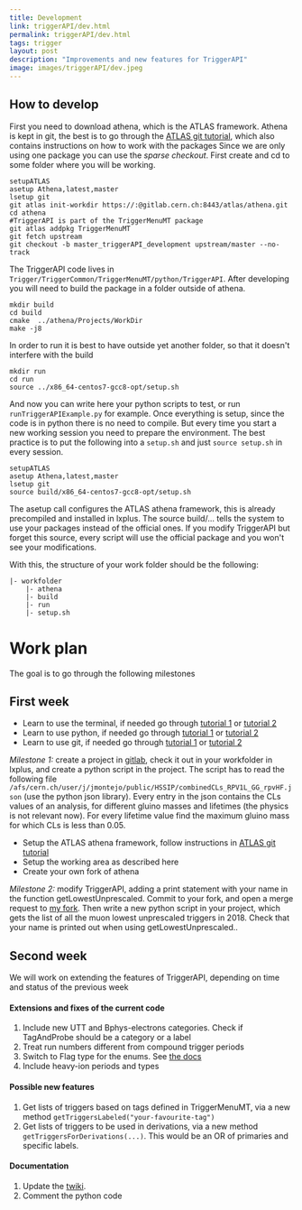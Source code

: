 ```yaml
---
title: Development
link: triggerAPI/dev.html
permalink: triggerAPI/dev.html
tags: trigger
layout: post
description: "Improvements and new features for TriggerAPI"
image: images/triggerAPI/dev.jpeg
---
```


## How to develop

First you need to download athena, which is the ATLAS framework. Athena is kept in git, the best is to go through the [ATLAS git tutorial](https://atlassoftwaredocs.web.cern.ch/gittutorial/), which also contains instructions on how to work with the packages
Since we are only using one package you can use the _sparse checkout_. 
First create and cd to some folder where you will be working.

```
setupATLAS
asetup Athena,latest,master
lsetup git
git atlas init-workdir https://:@gitlab.cern.ch:8443/atlas/athena.git
cd athena
#TriggerAPI is part of the TriggerMenuMT package
git atlas addpkg TriggerMenuMT
git fetch upstream
git checkout -b master_triggerAPI_development upstream/master --no-track
```

The TriggerAPI code lives in `Trigger/TriggerCommon/TriggerMenuMT/python/TriggerAPI`. After developing you will need to build the package in a folder outside of athena.

```
mkdir build
cd build
cmake  ../athena/Projects/WorkDir
make -j8
```

In order to run it is best to have outside yet another folder, so that it doesn't interfere with the build

```
mkdir run
cd run
source ../x86_64-centos7-gcc8-opt/setup.sh
```

And now you can write here your python scripts to test, or run `runTriggerAPIExample.py` for example. Once everything is setup, since the code is in python there is no need to compile. But every time you start a new working session you need to prepare the environment. The best practice is to put the following into a `setup.sh` and just `source setup.sh` in every session.
```
setupATLAS
asetup Athena,latest,master
lsetup git
source build/x86_64-centos7-gcc8-opt/setup.sh
```

The asetup call configures the ATLAS athena framework, this is already precompiled and installed in lxplus. The source build/... tells the system to use your packages instead of the official ones. If you modify TriggerAPI but forget this source, every script will use the official package and you won't see your modifications.

With this, the structure of your work folder should be the following:
```
|- workfolder
    |- athena
    |- build
    |- run
    |- setup.sh
```


# Work plan

The goal is to go through the following milestones

## First week

- Learn to use the terminal, if needed go through [tutorial 1](https://www.freecodecamp.org/news/linux-command-line-bash-tutorial/) or [tutorial 2](https://ryanstutorials.net/linuxtutorial/commandline.php)
- Learn to use python, if needed go through [tutorial 1](https://www.learnpython.org) or [tutorial 2](https://realpython.com/python-first-steps/)
- Learn to use git, if needed go through [tutorial 1](https://www.freecodecamp.org/news/learn-git-and-version-control-in-an-hour/) or [tutorial 2](https://towardsdatascience.com/version-control-with-git-get-started-in-less-than-15-minutes-696b4ce7ce92)

*Milestone 1:* create a project in [gitlab](https://gitlab.cern.ch/), check it out in your workfolder in lxplus, and create a python script in the project. The script has to read the following file `/afs/cern.ch/user/j/jmontejo/public/HSSIP/combinedCLs_RPV1L_GG_rpvHF.json` (use the python json library). Every entry in the json contains the CLs values of an analysis, for different gluino masses and lifetimes (the physics is not relevant now). For every lifetime value find the maximum gluino mass for which CLs is less than 0.05.

- Setup the ATLAS athena framework, follow instructions in [ATLAS git tutorial](https://atlassoftwaredocs.web.cern.ch/gittutorial/)
- Setup the working area as described here
- Create your own fork of athena

*Milestone 2:* modify TriggerAPI, adding a print statement with your name in the function getLowestUnprescaled. Commit to your fork, and open a merge request to [my fork](https://gitlab.cern.ch/jmontejo/athena). Then write a new python script in your project, which gets the list of all the muon lowest unprescaled triggers in 2018. Check that your name is printed out when using getLowestUnprescaled..

## Second week

We will work on extending the features of TriggerAPI, depending on time and status of the previous week

#### Extensions and fixes of the current code

1. Include new UTT and Bphys-electrons categories. Check if TagAndProbe should be a category or a label
2. Treat run numbers different from compound trigger periods
3. Switch to Flag type for the enums. See [the docs](https://docs.python.org/3/library/enum.html)
4. Include heavy-ion periods and types

#### Possible new features

1. Get lists of triggers based on tags defined in TriggerMenuMT, via a new method `getTriggersLabeled("your-favourite-tag")`
2. Get lists of triggers to be used in derivations, via a new method `getTriggersForDerivations(...)`. This would be an OR of primaries and specific labels.


#### Documentation

1. Update the [twiki](https://twiki.cern.ch/twiki/bin/view/Atlas/TriggerAPI).
2. Comment the python code

